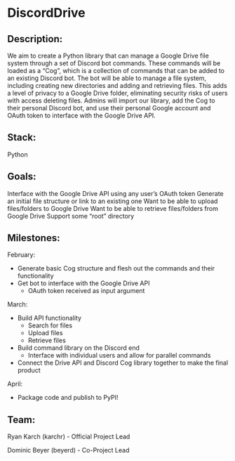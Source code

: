 # DiscordDrive
## Description:
We aim to create a Python library that can manage a Google Drive file system through a set of Discord bot commands. These commands will be loaded as a “Cog”, which is a collection of commands that can be added to an existing Discord bot. The bot will be able to manage a file system, including creating new directories and adding and retrieving files. This adds a level of privacy to a Google Drive folder, eliminating security risks of users with access deleting files. Admins will import our library, add the Cog to their personal Discord bot, and use their personal Google account and OAuth token to interface with the Google Drive API.

## Stack:
Python

## Goals:
Interface with the Google Drive API using any user’s OAuth token
Generate an initial file structure or link to an existing one
Want to be able to upload files/folders to Google Drive
Want to be able to retrieve files/folders from Google Drive
Support some “root” directory

## Milestones:
February:
- Generate basic Cog structure and flesh out the commands and their functionality
- Get bot to interface with the Google Drive API
    - OAuth token received as input argument

March:
- Build API functionality
  - Search for files
  - Upload files
  - Retrieve files
- Build command library on the Discord end
    - Interface with individual users and allow for parallel commands
- Connect the Drive API and Discord Cog library together to make the final product

April:
- Package code and publish to PyPI!


## Team:
Ryan Karch (karchr) - Official Project Lead

Dominic Beyer (beyerd) - Co-Project Lead